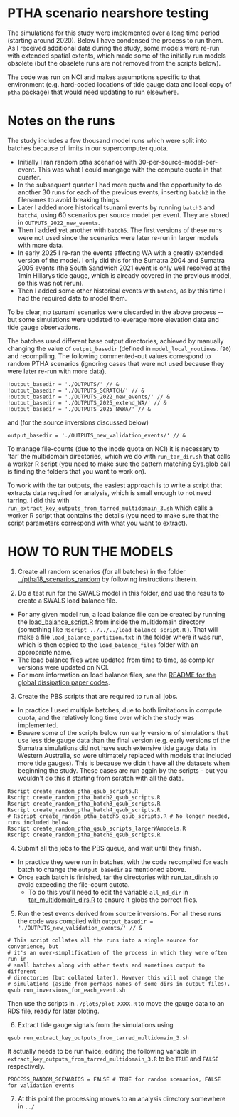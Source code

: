 # PTHA scenario nearshore testing

The simulations for this study were implemented over a long time period
(starting around 2020). Below I have condensed the process to run them. As I
received additional data during the study, some models were re-run with
extended spatial extents, which made some of the initially run models obsolete
(but the obselete runs are not removed from the scripts below).

The code was run on NCI and makes assumptions specific to that environment
(e.g. hard-coded locations of tide gauge data and local copy of `ptha` package)
that would need updating to run elsewhere.

# Notes on the runs

The study includes a few thousand model runs which were split into batches because
of limits in our supercomputer quota. 
* Initially I ran random ptha scenarios with 30-per-source-model-per-event. This was what I could mangage with the compute quota in that quarter. 
* In the subsequent quarter I had more quota and the opportunity to do another 30 runs for each of the previous events, inserting `batch2` in the filenames to avoid breaking things. 
* Later I added more historical tsunami events by running `batch3`  and `batch4`, using 60 scenarios per source model per event. They are stored in `OUTPUTS_2022_new_events`.
* Then I added yet another with `batch5`. The first versions of these runs were not used since the scenarios were later re-run in larger models with more data.
* In early 2025 I re-ran the events affecting WA with a greatly extended version of the model. I only did this for the Sumatra 2004 and Sumatra 2005 events (the South Sandwich 2021 event is only well resolved at the 1min Hillarys tide gauge, which is already covered in the previous model, so this was not rerun).
* Then I added some other historical events with `batch6`, as by this time I had the required data to model them.

To be clear, no tsunami scenarios were discarded in the above process -- but some simulations were updated to leverage more elevation data and tide gauge observations.

The batches used different base output directories, achieved by manually
changing the value of `output_basedir` (defined in `model_local_routines.f90`)
and recompiling. The following commented-out values correspond to random PTHA
scenarios (ignoring cases that were not used because they were later re-run
with more data).
```
!output_basedir = './OUTPUTS/' // &
!output_basedir = './OUTPUTS_SCRATCH/' // &
!output_basedir = './OUTPUTS_2022_new_events/' // &
!output_basedir = './OUTPUTS_2025_extend_WA/' // &
!output_basedir = './OUTPUTS_2025_NWWA/' // &
```
and (for the source inversions discussed below)
```
output_basedir = './OUTPUTS_new_validation_events/' // &
```

To manage file-counts (due to the inode quota on NCI) it is necessary to 'tar'
the multidomain directories, which we do with `run_tar_dir.sh` that calls a
worker R script (you need to make sure the pattern matching Sys.glob call is
finding the folders that you want to work on).

To work with the tar outputs, the easiest approach is to write a script that
extracts data required for analysis, which is small enough to not need tarring.
I did this with `run_extract_key_outputs_from_tarred_multidomain_3.sh` which
calls a worker R script that contains the details (you need to make sure that
the script parameters correspond with what you want to extract).

# HOW TO RUN THE MODELS

1. Create all random scenarios (for all batches) in the folder [../ptha18_scenarios_random](../ptha18_scenarios_random) by following instructions therein.

2. Do a test run for the SWALS model in this folder, and use the results to create a SWALS load balance file. 
  * For any given model run, a load balance file can be created by running the [load_balance_script.R](load_balance_script.R) from inside the multidomain directory (something like `Rscript ../../../load_balance_script.R` ). That will make a file `load_balance_partition.txt` in the folder where it was run, which is then copied to the `load_balance_files` folder with an appropriate name.
  * The load balance files were updated from time to time, as compiler versions were updated on NCI.
  * For more information on load balance files, see the [README for the global dissipation paper codes](https://github.com/GeoscienceAustralia/ptha/tree/master/misc/nearshore_testing_2020/swals/README.md).

3. Create the PBS scripts that are required to run all jobs. 
  * In practice I used multiple batches, due to both limitations in compute quota, and the relatively long time over which the study was implemented.
  * Beware some of the scripts below run early versions of simulations that use less tide gauge data than the final version (e.g. early versions of the Sumatra simulations did not have such extensive tide gauge data in Western Australia, so were ultimately replaced with models that included more tide gauges). This is because we didn't have all the datasets when beginning the study. These cases are run again by the scripts - but you wouldn't do this if starting from scratch with all the data.
```
Rscript create_random_ptha_qsub_scripts.R
Rscript create_random_ptha_batch2_qsub_scripts.R
Rscript create_random_ptha_batch3_qsub_scripts.R
Rscript create_random_ptha_batch4_qsub_scripts.R
# Rscript create_random_ptha_batch5_qsub_scripts.R # No longer needed, runs included below
Rscript create_random_ptha_qsub_scripts_largerWAmodels.R
Rscript create_random_ptha_batch6_qsub_scripts.R
```

4. Submit all the jobs to the PBS queue, and wait until they finish.
  * In practice they were run in batches, with the code recompiled for each batch to change the `output_basedir` as mentioned above.
  * Once each batch is finished, tar the directories with [run_tar_dir.sh](run_tar_dir.sh) to avoid exceeding the file-count qutota. 
    * To do this you'll need to edit the variable `all_md_dir` in [tar_multidomain_dirs.R](tar_multidomain_dirs.R) to ensure it globs the correct files.

5. Run the test events derived from source inversions. For all these runs the code was compiled with `output_basedir = './OUTPUTS_new_validation_events/' // &`
```
# This script collates all the runs into a single source for convenience, but
# it's an over-simplification of the process in which they were often run in
# small batches along with other tests and sometimes output to different
# directories (but collated later). However this will not change the
# simulations (aside from perhaps names of some dirs in output files).
qsub run_inversions_for_each_event.sh
```

Then use the scripts in `./plots/plot_XXXX.R` to move the gauge data to an RDS file, ready for later ploting.


6. Extract tide gauge signals from the simulations using
```
qsub run_extract_key_outputs_from_tarred_multidomain_3.sh
```
It actually needs to be run twice, editing the following variable in
`extract_key_outputs_from_tarred_multidomain_3.R` to be `TRUE` and `FALSE`
respectively.
```
PROCESS_RANDOM_SCENARIOS = FALSE # TRUE for random scenarios, FALSE for validation events 
```

7. At this point the processing moves to an analysis directory somewhere in `../`
